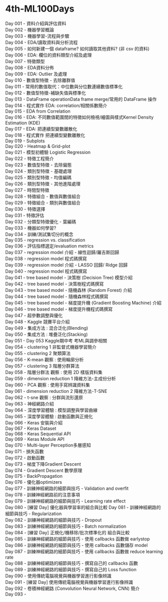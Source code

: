 # 4th-ML100Days

Day 001 - 資料介紹與評估資料  
Day 002 - 機器學習概論  
Day 003 - 機器學習-流程與步驟  
Day 004 - EDA/讀取資料與分析流程  
Day 005 - 如何新建一個 dataframe? 如何讀取其他資料? (非 csv 的資料)  
Day 006 - EDA: 欄位的資料類型介紹及處理  
Day 007 - 特徵類型  
Day 008 - EDA資料分佈  
Day 009 - EDA: Outlier 及處理  
Day 010 - 數值型特徵 - 去除離群值  
Day 011 - 常用的數值取代：中位數與分位數連續數值標準化  
Day 012 - 數值型特徵-補缺失值與標準化  
Day 013 - DataFrame operationData frame merge/常用的 DataFrame 操作  
Day 014 - 程式實作 EDA: correlation/相關係數簡介  
Day 015 - EDA from Correlation  
Day 016 - EDA: 不同數值範圍間的特徵如何檢視/繪圖與樣式Kernel Density Estimation (KDE)  
Day 017 - EDA: 把連續型變數離散化  
Day 018 - 程式實作 把連續型變數離散化  
Day 019 - Subplots  
Day 020 - Heatmap & Grid-plot  
Day 021 - 模型初體驗 Logistic Regression  
Day 022 - 特徵工程簡介  
Day 023 - 數值型特徵 - 去除偏態  
Day 024 - 類別型特徵 - 基礎處理  
Day 025 - 類別型特徵 - 均值編碼  
Day 026 - 類別型特徵 - 其他進階處理  
Day 027 - 時間型特徵  
Day 028 - 特徵組合 - 數值與數值組合  
Day 029 - 特徵組合 - 類別與數值組合  
Day 030 - 特徵選擇  
Day 031 - 特徵評估  
Day 032 - 分類型特徵優化 - 葉編碼  
Day 033 - 機器如何學習?  
Day 034 - 訓練/測試集切分的概念  
Day 035 - regression vs. classification  
Day 036 - 評估指標選定/evaluation metrics  
Day 037 - regression model 介紹 - 線性迴歸/羅吉斯回歸  
Day 038 - regression model 程式碼撰寫  
Day 039 - regression model 介紹 - LASSO 回歸/ Ridge 回歸  
Day 040 - regression model 程式碼撰寫  
Day 041 - tree based model - 決策樹 (Decision Tree) 模型介紹  
Day 042 - tree based model - 決策樹程式碼撰寫  
Day 043 - tree based model - 隨機森林 (Random Forest) 介紹  
Day 044 - tree based model - 隨機森林程式碼撰寫  
Day 045 - tree based model - 梯度提升機 (Gradient Boosting Machine) 介紹  
Day 046 - tree based model - 梯度提升機程式碼撰寫  
Day 047 - 超參數調整與優化  
Day 048 - Kaggle 競賽平台介紹  
Day 049 - 集成方法 : 混合泛化(Blending)  
Day 050 - 集成方法 : 堆疊泛化(Stacking)  
Day 051 - Day 053 Kaggle期中考 考ML與調參相關  
Day 054 - clustering 1 非監督式機器學習簡介  
Day 055 - clustering 2 聚類算法  
Day 056 - K-mean 觀察 : 使用輪廓分析  
Day 057 - clustering 3 階層分群算法  
Day 058 - 階層分群法 觀察 : 使用 2D 樣版資料集  
Day 059 - dimension reduction 1 降維方法-主成份分析  
Day 060 - PCA 觀察 : 使用手寫辨識資料集  
Day 061 - dimension reduction 2 降維方法-T-SNE  
Day 062 - t-sne 觀察 : 分群與流形還原  
Day 063 - 神經網路介紹  
Day 064 - 深度學習體驗 : 模型調整與學習曲線  
Day 065 - 深度學習體驗 : 啟動函數與正規化  
Day 066 - Keras 安裝與介紹  
Day 067 - Keras Dataset  
Day 068 - Keras Sequential API  
Day 069 - Keras Module API  
Day 070 - Multi-layer Perception多層感知  
Day 071 - 損失函數  
Day 072 - 啟動函數  
Day 073 - 梯度下降Gradient Descent  
Day 074 - Gradient Descent 數學原理  
Day 075 - BackPropagation  
Day 076 - 優化器optimizers  
Day 077 - 訓練神經網路的細節與技巧 - Validation and overfit  
Day 078 - 訓練神經網路前的注意事項  
Day 079 - 訓練神經網路的細節與技巧 - Learning rate effect  
Day 080 - [練習 Day] 優化器與學習率的組合與比較
Day 081 - 訓練神經網路的細節與技巧 - Regularization  
Day 082 - 訓練神經網路的細節與技巧 - Dropout  
Day 083 - 訓練神經網路的細節與技巧 - Batch normalization  
Day 084 - [練習 Day] 正規化/機移除/批次標準化的 組合與比較  
Day 085 - 訓練神經網路的細節與技巧 - 使用 callbacks 函數做 earlystop  
Day 086 - 訓練神經網路的細節與技巧 - 使用 callbacks 函數儲存 model  
Day 087 - 訓練神經網路的細節與技巧 - 使用 callbacks 函數做 reduce learning rate  
Day 088 - 訓練神經網路的細節與技巧 - 撰寫自己的 callbacks 函數  
Day 089 - 訓練神經網路的細節與技巧 - 撰寫自己的 Loss function  
Day 090 - 使用傳統電腦視覺與機器學習進行影像辨識  
Day 091 - [練習 Day] 使用傳統電腦視覺與機器學習進行影像辨識  
Day 092 - 卷積神經網路 (Convolution Neural Network, CNN) 簡介  
Day 093 -  
